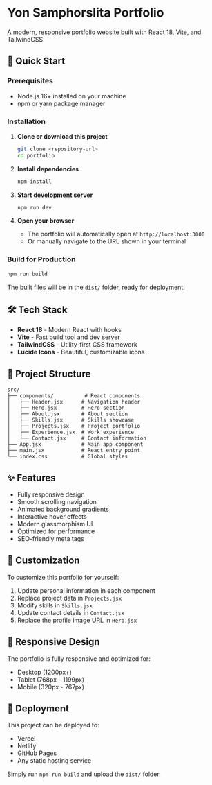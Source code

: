 # Yon Samphorslita Portfolio

A modern, responsive portfolio website built with React 18, Vite, and TailwindCSS.

## 🚀 Quick Start

### Prerequisites

- Node.js 16+ installed on your machine
- npm or yarn package manager

### Installation

1. **Clone or download this project**

   ```bash
   git clone <repository-url>
   cd portfolio
   ```

2. **Install dependencies**

   ```bash
   npm install
   ```

3. **Start development server**

   ```bash
   npm run dev
   ```

4. **Open your browser**
   - The portfolio will automatically open at `http://localhost:3000`
   - Or manually navigate to the URL shown in your terminal

### Build for Production

```bash
npm run build
```

The built files will be in the `dist/` folder, ready for deployment.

## 🛠️ Tech Stack

- **React 18** - Modern React with hooks
- **Vite** - Fast build tool and dev server
- **TailwindCSS** - Utility-first CSS framework
- **Lucide Icons** - Beautiful, customizable icons

## 📁 Project Structure

```
src/
├── components/          # React components
│   ├── Header.jsx      # Navigation header
│   ├── Hero.jsx        # Hero section
│   ├── About.jsx       # About section
│   ├── Skills.jsx      # Skills showcase
│   ├── Projects.jsx    # Project portfolio
│   ├── Experience.jsx  # Work experience
│   └── Contact.jsx     # Contact information
├── App.jsx             # Main app component
├── main.jsx            # React entry point
└── index.css           # Global styles

```

## ✨ Features

- Fully responsive design
- Smooth scrolling navigation
- Animated background gradients
- Interactive hover effects
- Modern glassmorphism UI
- Optimized for performance
- SEO-friendly meta tags

## 🎨 Customization

To customize this portfolio for yourself:

1. Update personal information in each component
2. Replace project data in `Projects.jsx`
3. Modify skills in `Skills.jsx`
4. Update contact details in `Contact.jsx`
5. Replace the profile image URL in `Hero.jsx`

## 📱 Responsive Design

The portfolio is fully responsive and optimized for:

- Desktop (1200px+)
- Tablet (768px - 1199px)
- Mobile (320px - 767px)

## 🚀 Deployment

This project can be deployed to:

- Vercel
- Netlify
- GitHub Pages
- Any static hosting service

Simply run `npm run build` and upload the `dist/` folder.
